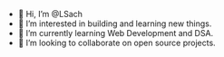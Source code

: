 - 👋 Hi, I’m @LSach
- 👀 I’m interested in building and learning new things.
- 🌱 I’m currently learning Web Development and DSA.
- 💞️ I’m looking to collaborate on open source projects.

